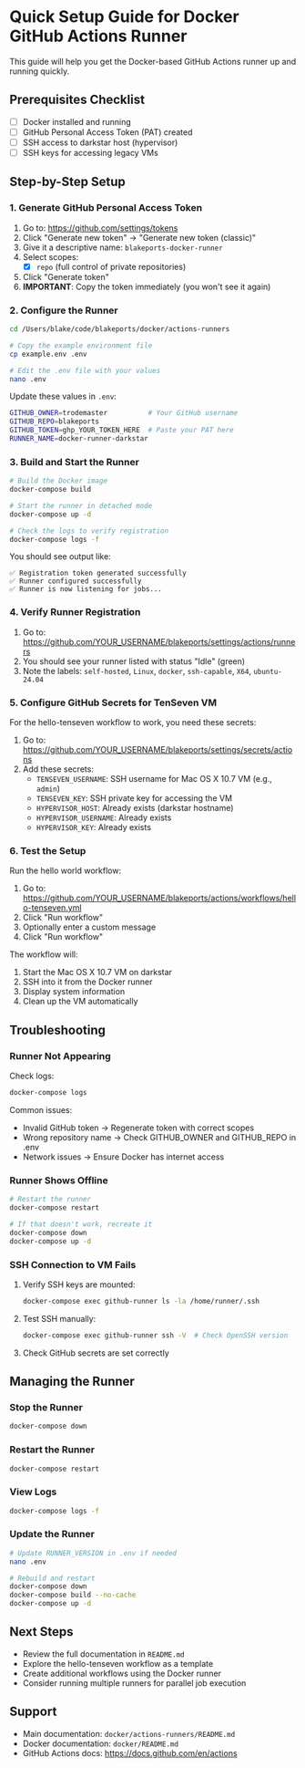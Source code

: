# Quick Setup Guide for Docker GitHub Actions Runner

This guide will help you get the Docker-based GitHub Actions runner up and running quickly.

## Prerequisites Checklist

- [ ] Docker installed and running
- [ ] GitHub Personal Access Token (PAT) created
- [ ] SSH access to darkstar host (hypervisor)
- [ ] SSH keys for accessing legacy VMs

## Step-by-Step Setup

### 1. Generate GitHub Personal Access Token

1. Go to: https://github.com/settings/tokens
2. Click "Generate new token" → "Generate new token (classic)"
3. Give it a descriptive name: `blakeports-docker-runner`
4. Select scopes:
   - [x] `repo` (full control of private repositories)
5. Click "Generate token"
6. **IMPORTANT**: Copy the token immediately (you won't see it again)

### 2. Configure the Runner

```bash
cd /Users/blake/code/blakeports/docker/actions-runners

# Copy the example environment file
cp example.env .env

# Edit the .env file with your values
nano .env
```

Update these values in `.env`:
```bash
GITHUB_OWNER=trodemaster          # Your GitHub username
GITHUB_REPO=blakeports
GITHUB_TOKEN=ghp_YOUR_TOKEN_HERE  # Paste your PAT here
RUNNER_NAME=docker-runner-darkstar
```

### 3. Build and Start the Runner

```bash
# Build the Docker image
docker-compose build

# Start the runner in detached mode
docker-compose up -d

# Check the logs to verify registration
docker-compose logs -f
```

You should see output like:
```
✅ Registration token generated successfully
✅ Runner configured successfully
✅ Runner is now listening for jobs...
```

### 4. Verify Runner Registration

1. Go to: https://github.com/YOUR_USERNAME/blakeports/settings/actions/runners
2. You should see your runner listed with status "Idle" (green)
3. Note the labels: `self-hosted`, `Linux`, `docker`, `ssh-capable`, `X64`, `ubuntu-24.04`

### 5. Configure GitHub Secrets for TenSeven VM

For the hello-tenseven workflow to work, you need these secrets:

1. Go to: https://github.com/YOUR_USERNAME/blakeports/settings/secrets/actions
2. Add these secrets:
   - `TENSEVEN_USERNAME`: SSH username for Mac OS X 10.7 VM (e.g., `admin`)
   - `TENSEVEN_KEY`: SSH private key for accessing the VM
   - `HYPERVISOR_HOST`: Already exists (darkstar hostname)
   - `HYPERVISOR_USERNAME`: Already exists
   - `HYPERVISOR_KEY`: Already exists

### 6. Test the Setup

Run the hello world workflow:

1. Go to: https://github.com/YOUR_USERNAME/blakeports/actions/workflows/hello-tenseven.yml
2. Click "Run workflow"
3. Optionally enter a custom message
4. Click "Run workflow"

The workflow will:
1. Start the Mac OS X 10.7 VM on darkstar
2. SSH into it from the Docker runner
3. Display system information
4. Clean up the VM automatically

## Troubleshooting

### Runner Not Appearing

Check logs:
```bash
docker-compose logs
```

Common issues:
- Invalid GitHub token → Regenerate token with correct scopes
- Wrong repository name → Check GITHUB_OWNER and GITHUB_REPO in .env
- Network issues → Ensure Docker has internet access

### Runner Shows Offline

```bash
# Restart the runner
docker-compose restart

# If that doesn't work, recreate it
docker-compose down
docker-compose up -d
```

### SSH Connection to VM Fails

1. Verify SSH keys are mounted:
   ```bash
   docker-compose exec github-runner ls -la /home/runner/.ssh
   ```

2. Test SSH manually:
   ```bash
   docker-compose exec github-runner ssh -V  # Check OpenSSH version
   ```

3. Check GitHub secrets are set correctly

## Managing the Runner

### Stop the Runner
```bash
docker-compose down
```

### Restart the Runner
```bash
docker-compose restart
```

### View Logs
```bash
docker-compose logs -f
```

### Update the Runner
```bash
# Update RUNNER_VERSION in .env if needed
nano .env

# Rebuild and restart
docker-compose down
docker-compose build --no-cache
docker-compose up -d
```

## Next Steps

- Review the full documentation in `README.md`
- Explore the hello-tenseven workflow as a template
- Create additional workflows using the Docker runner
- Consider running multiple runners for parallel job execution

## Support

- Main documentation: `docker/actions-runners/README.md`
- Docker documentation: `docker/README.md`
- GitHub Actions docs: https://docs.github.com/en/actions

